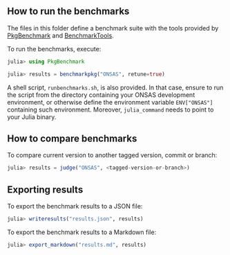 ## How to run the benchmarks

The files in this folder define a benchmark suite with the tools provided by
[PkgBenchmark](https://github.com/JuliaCI/PkgBenchmark.jl) and
[BenchmarkTools](https://github.com/JuliaCI/BenchmarkTools.jl).

To run the benchmarks, execute:

```julia
julia> using PkgBenchmark

julia> results = benchmarkpkg("ONSAS", retune=true)
```

A shell script, `runbenchmarks.sh`, is also provided. In that case, ensure to run
the script from the directory containing your ONSAS development environment, or otherwise define the environment variable `ENV["ONSAS"]` containing such environment. Moreover, `julia_command` needs to point to your Julia binary.

## How to compare benchmarks

To compare current version to another tagged version, commit or branch:

```julia
julia> results = judge("ONSAS", <tagged-version-or-branch>)
```

## Exporting results

To export the benchmark results to a JSON file:

```julia
julia> writeresults("results.json", results)
```

To export the benchmark results to a Markdown file:

```julia
julia> export_markdown("results.md", results)
```
